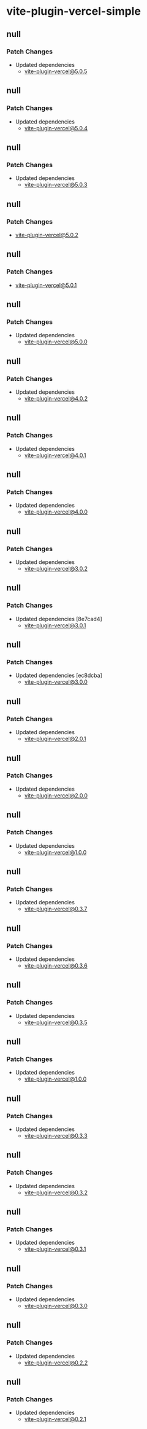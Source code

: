 # vite-plugin-vercel-simple

## null

### Patch Changes

- Updated dependencies
  - vite-plugin-vercel@5.0.5

## null

### Patch Changes

- Updated dependencies
  - vite-plugin-vercel@5.0.4

## null

### Patch Changes

- Updated dependencies
  - vite-plugin-vercel@5.0.3

## null

### Patch Changes

- vite-plugin-vercel@5.0.2

## null

### Patch Changes

- vite-plugin-vercel@5.0.1

## null

### Patch Changes

- Updated dependencies
  - vite-plugin-vercel@5.0.0

## null

### Patch Changes

- Updated dependencies
  - vite-plugin-vercel@4.0.2

## null

### Patch Changes

- Updated dependencies
  - vite-plugin-vercel@4.0.1

## null

### Patch Changes

- Updated dependencies
  - vite-plugin-vercel@4.0.0

## null

### Patch Changes

- Updated dependencies
  - vite-plugin-vercel@3.0.2

## null

### Patch Changes

- Updated dependencies [8e7cad4]
  - vite-plugin-vercel@3.0.1

## null

### Patch Changes

- Updated dependencies [ec8dcba]
  - vite-plugin-vercel@3.0.0

## null

### Patch Changes

- Updated dependencies
  - vite-plugin-vercel@2.0.1

## null

### Patch Changes

- Updated dependencies
  - vite-plugin-vercel@2.0.0

## null

### Patch Changes

- Updated dependencies
  - vite-plugin-vercel@1.0.0

## null

### Patch Changes

- Updated dependencies
  - vite-plugin-vercel@0.3.7

## null

### Patch Changes

- Updated dependencies
  - vite-plugin-vercel@0.3.6

## null

### Patch Changes

- Updated dependencies
  - vite-plugin-vercel@0.3.5

## null

### Patch Changes

- Updated dependencies
  - vite-plugin-vercel@1.0.0

## null

### Patch Changes

- Updated dependencies
  - vite-plugin-vercel@0.3.3

## null

### Patch Changes

- Updated dependencies
  - vite-plugin-vercel@0.3.2

## null

### Patch Changes

- Updated dependencies
  - vite-plugin-vercel@0.3.1

## null

### Patch Changes

- Updated dependencies
  - vite-plugin-vercel@0.3.0

## null

### Patch Changes

- Updated dependencies
  - vite-plugin-vercel@0.2.2

## null

### Patch Changes

- Updated dependencies
  - vite-plugin-vercel@0.2.1
